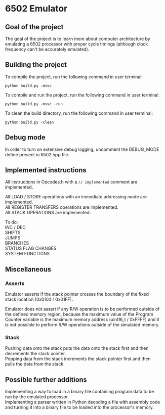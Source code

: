 # 6502 Emulator<br/>

## Goal of the project<br/>

The goal of the project is to learn more about computer architecture by emulating a 6502 processor with proper cycle timings (although clock frequency can't be accurately emulated).<br/>

## Building the project<br/>

To compile the project, run the following command in user terminal:<br/>

```python build.py -msvc```<br/>

To compile and run the project, run the following command in user terminal:<br/>

```python build.py -msvc -run```<br/>

To clean the build directory, run the following command in user terminal:<br/>

```python build.py -clean```<br/>

## Debug mode<br/>

In order to turn on extensive debug logging, uncomment the DEBUG_MODE define present in 6502.hpp file.<br/>

## Implemented instructions

All instructions in Opcodes.h with a ```// implemented``` comment are implemented.<br/>

All LOAD / STORE operations with an immediate addressing mode are implemented.<br/>
All REGISTER TRANSFERS operations are implemented.<br/>
All STACK OPERATIONS are implemented.<br/>

To do: <br/>
INC / DEC<br/>
SHIFTS<br/>
JUMPS<br/>
BRANCHES<br/>
STATUS FLAG CHANGES<br/>
SYSTEM FUNCTIONS<br/>

## Miscellaneous<br/>

### Asserts<br/>

  
Emulator asserts if the stack pointer crosses the boundary of the fixed stack location (0x0100 / 0x01FF).<br/>

Emulator does not assert if any R/W operation is to be performed outside of the defined memory region, because the maximum value of the Program Counter variable is the maximum memory address (uint16_t / 0xFFFF) and it is not possible to perform R/W operations outside of the simulated memory.


### Stack<br/>

 Pushing data onto the stack puts the data onto the stack first and then decrements the stack pointer.<br/>
 Popping data from the stack increments the stack pointer first and then pulls the data from the stack.

## Possible further additions<br/>

Implementing a way to load in a binary file containing program data to be run by the emulated processor.<br/>
Implementing a parser written in Python decoding a file with assembly code and turning it into a binary file to be loaded into the processor's memory.


  
